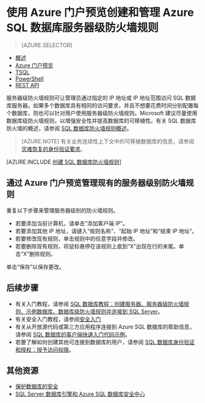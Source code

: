 <properties
    pageTitle="配置 SQL 数据库服务器级防火墙规则 | Azure"
    description="了解如何配置防火墙以允许 IP 地址访问 Azure SQL 服务器。"
    services="sql-database"
    documentationcenter=""
    author="BYHAM"
    manager="jhubbard"
    editor="" />
<tags
    ms.assetid="c3b206b5-af6e-41af-8306-db12ecfc1b5d"
    ms.service="sql-database"
    ms.custom="authentication and authorization"
    ms.workload="data-management"
    ms.tgt_pltfrm="na"
    ms.devlang="dotnet"
    ms.topic="get-started-article"
    ms.date="11/28/2016"
    wacn.date="01/20/2017"
    ms.author="rickbyh;carlrab" />  



# 使用 Azure 门户预览创建和管理 Azure SQL 数据库服务器级防火墙规则


> [AZURE.SELECTOR]
- [概述](/documentation/articles/sql-database-firewall-configure/)
- [Azure 门户预览](/documentation/articles/sql-database-configure-firewall-settings/)
- [TSQL](/documentation/articles/sql-database-configure-firewall-settings-tsql/)
- [PowerShell](/documentation/articles/sql-database-configure-firewall-settings-powershell/)
- [REST API](/documentation/articles/sql-database-configure-firewall-settings-rest/)


服务器级防火墙规则可让管理员通过指定的 IP 地址或 IP 地址范围访问 SQL 数据库服务器。如果多个数据库具有相同的访问要求，并且不想要花费时间分别配置每个数据库，则也可以针对用户使用服务器级防火墙规则。Microsoft 建议尽量使用数据库级防火墙规则，以增强安全性并提高数据库的可移植性。有关 SQL 数据库防火墙的概述，请参阅 [SQL 数据库防火墙规则概述](/documentation/articles/sql-database-firewall-configure/)。

> [AZURE.NOTE]
有关业务连续性上下文中的可移植数据库的信息，请参阅[灾难恢复的身份验证要求](/documentation/articles/sql-database-geo-replication-security-config/)。
>

[AZURE.INCLUDE [创建 SQL 数据库防火墙规则](../../includes/sql-database-create-new-server-firewall-portal.md)]

## 通过 Azure 门户预览管理现有的服务器级别防火墙规则

重复以下步骤来管理服务器级别的防火墙规则。

- 若要添加当前计算机，请单击“添加客户端 IP”。
- 若要添加其他 IP 地址，请键入“规则名称”、“起始 IP 地址”和“结束 IP 地址”。
- 若要修改现有规则，单击规则中的任意字段并修改。
- 若要删除现有规则，将鼠标悬停在该规则上直到“X”出现在行的末尾。单击“X”删除规则。

单击“保存”以保存更改。

## 后续步骤

- 有关入门教程，请参阅 [SQL 数据库教程：创建服务器、服务器级防火墙规则、示例数据库、数据库级防火墙规则并连接到 SQL Server](/documentation/articles/sql-database-get-started/)。
- 有关安全入门教程，请参阅[安全入门](/documentation/articles/sql-database-get-started-security/)
- 有关从开放源代码或第三方应用程序连接到 Azure SQL 数据库的帮助信息，请参阅 [SQL 数据库的客户端快速入门代码示例](https://msdn.microsoft.com/zh-cn/library/azure/ee336282.aspx)。
- 若要了解如何创建其他可连接到数据库的用户，请参阅 [SQL 数据库身份验证和授权：授予访问权限](https://msdn.microsoft.com/zh-cn/library/azure/ee336235.aspx)。

## 其他资源
- [保护数据库的安全](/documentation/articles/sql-database-security/)
- [SQL Server 数据库引擎和 Azure SQL 数据库安全中心](https://msdn.microsoft.com/zh-cn/library/bb510589)

<!---HONumber=Mooncake_0116_2017-->
<!--update: wording update; update several link references-->